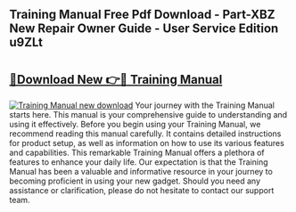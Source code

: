 ## Training Manual Free Pdf Download - Part-XBZ New Repair Owner Guide - User Service Edition u9ZLt

# <h2><a href="http://bc45389.oget.top/?id=Training+Manual">🔗Download New 👉🔴 Training Manual</a></h2>

[![Training Manual new download](https://i.imgur.com/5g1atiW.png)](http://bc45389.oget.top/?id=Training+Manual)
Your journey with the Training Manual starts here. This manual is your comprehensive guide to understanding and using it effectively. Before you begin using your Training Manual, we recommend reading this manual carefully. It contains detailed instructions for product setup, as well as information on how to use its various features and capabilities. This remarkable Training Manual offers a plethora of features to enhance your daily life. Our expectation is that the Training Manual has been a valuable and informative resource in your journey to becoming proficient in using your new gadget. Should you need any assistance or clarification, please do not hesitate to contact our support team.
